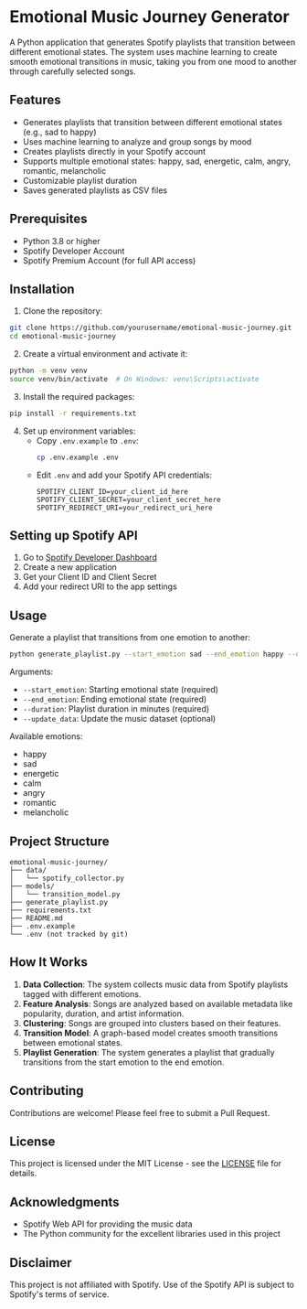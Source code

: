 # Emotional Music Journey Generator

A Python application that generates Spotify playlists that transition between different emotional states. The system uses machine learning to create smooth emotional transitions in music, taking you from one mood to another through carefully selected songs.

## Features

- Generates playlists that transition between different emotional states (e.g., sad to happy)
- Uses machine learning to analyze and group songs by mood
- Creates playlists directly in your Spotify account
- Supports multiple emotional states: happy, sad, energetic, calm, angry, romantic, melancholic
- Customizable playlist duration
- Saves generated playlists as CSV files

## Prerequisites

- Python 3.8 or higher
- Spotify Developer Account
- Spotify Premium Account (for full API access)

## Installation

1. Clone the repository:
```bash
git clone https://github.com/yourusername/emotional-music-journey.git
cd emotional-music-journey
```

2. Create a virtual environment and activate it:
```bash
python -m venv venv
source venv/bin/activate  # On Windows: venv\Scripts\activate
```

3. Install the required packages:
```bash
pip install -r requirements.txt
```

4. Set up environment variables:
   - Copy `.env.example` to `.env`:
     ```bash
     cp .env.example .env
     ```
   - Edit `.env` and add your Spotify API credentials:
     ```
     SPOTIFY_CLIENT_ID=your_client_id_here
     SPOTIFY_CLIENT_SECRET=your_client_secret_here
     SPOTIFY_REDIRECT_URI=your_redirect_uri_here
     ```

## Setting up Spotify API

1. Go to [Spotify Developer Dashboard](https://developer.spotify.com/dashboard)
2. Create a new application
3. Get your Client ID and Client Secret
4. Add your redirect URI to the app settings

## Usage

Generate a playlist that transitions from one emotion to another:

```bash
python generate_playlist.py --start_emotion sad --end_emotion happy --duration 30 --update_data
```

Arguments:
- `--start_emotion`: Starting emotional state (required)
- `--end_emotion`: Ending emotional state (required)
- `--duration`: Playlist duration in minutes (required)
- `--update_data`: Update the music dataset (optional)

Available emotions:
- happy
- sad
- energetic
- calm
- angry
- romantic
- melancholic

## Project Structure

```
emotional-music-journey/
├── data/
│   └── spotify_collector.py
├── models/
│   └── transition_model.py
├── generate_playlist.py
├── requirements.txt
├── README.md
├── .env.example
└── .env (not tracked by git)
```

## How It Works

1. **Data Collection**: The system collects music data from Spotify playlists tagged with different emotions.
2. **Feature Analysis**: Songs are analyzed based on available metadata like popularity, duration, and artist information.
3. **Clustering**: Songs are grouped into clusters based on their features.
4. **Transition Model**: A graph-based model creates smooth transitions between emotional states.
5. **Playlist Generation**: The system generates a playlist that gradually transitions from the start emotion to the end emotion.

## Contributing

Contributions are welcome! Please feel free to submit a Pull Request.

## License

This project is licensed under the MIT License - see the [LICENSE](LICENSE) file for details.

## Acknowledgments

- Spotify Web API for providing the music data
- The Python community for the excellent libraries used in this project

## Disclaimer

This project is not affiliated with Spotify. Use of the Spotify API is subject to Spotify's terms of service. 